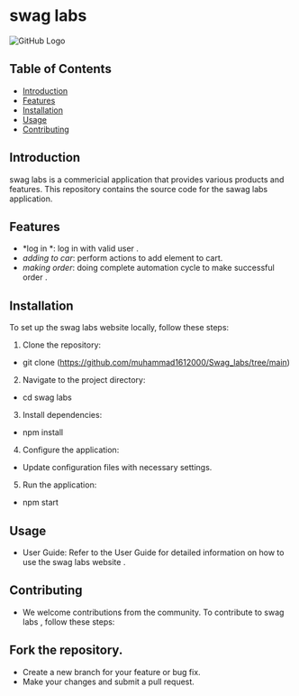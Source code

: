 # swag labs

<img src="https://camo.githubusercontent.com/af5be8f3d9366913bb555d9bc0b83392d6e03e63184cedc7e59654f6414287d6/68747470733a2f2f7777772e736175636564656d6f2e636f6d2f76312f696d672f4c6f67696e5f426f745f677261706869632e706e67" alt="GitHub Logo">

## Table of Contents

- [Introduction](#introduction)
- [Features](#features)
- [Installation](#installation)
- [Usage](#usage)
- [Contributing](#contributing)

## Introduction

swag labs  is a  commericial  application that provides various products  and features. This repository contains the source code for the sawag labs  application.

## Features

- *log in  *: log in with valid user .
- *adding to car*: perform actions to add element to cart.
- *making order*: doing complete  automation cycle to make successful order .


## Installation

To set up the swag labs website locally, follow these steps:

1. Clone the repository:
*   git clone (https://github.com/muhammad1612000/Swag_labs/tree/main)
2. Navigate to the project directory:
*   cd swag labs
3. Install dependencies:
*   npm install
4. Configure the application:

* Update configuration files with necessary settings.
5. Run the application:
*   npm start

## Usage
* User Guide: Refer to the User Guide for detailed information on how to use the swag labs website .
## Contributing
* We welcome contributions from the community. To contribute to swag labs , follow these steps:

## Fork the repository.
* Create a new branch for your feature or bug fix.
* Make your changes and submit a pull request.



